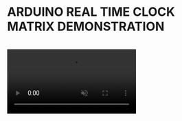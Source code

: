
<h1> <b> ARDUINO REAL TIME CLOCK MATRIX DEMONSTRATION</b></h1>
<br/>
<video src="/IMG_1412.MOV" autoplay muted loop controls>
</video>
  
  
  
